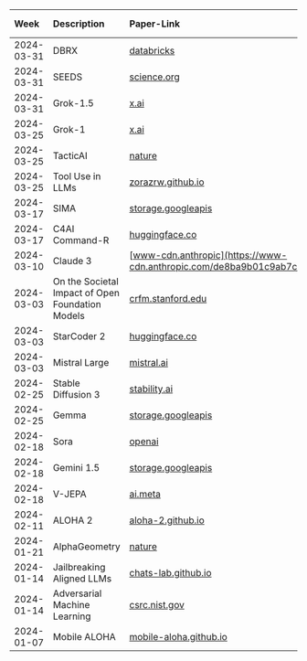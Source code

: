 | Week       | Description                                      | Paper-Link                                                                                                                                                                                                          | Tweet-Link                                                              | Other-Links   |
|:-----------|:-------------------------------------------------|:--------------------------------------------------------------------------------------------------------------------------------------------------------------------------------------------------------------------|:------------------------------------------------------------------------|:--------------|
| 2024-03-31 | DBRX                                             | [databricks](https://www.databricks.com/blog/introducing-dbrx-new-state-art-open-llm)                                                                                                                               | [Twitter](https://x.com/omarsar0/status/1773018193885303266?s=20)       |               |
| 2024-03-31 | SEEDS                                            | [science.org](https://www.science.org/doi/10.1126/sciadv.adk4489)                                                                                                                                                   | [Twitter](https://x.com/GoogleAI/status/1773774362413355099?s=20)       |               |
| 2024-03-31 | Grok-1.5                                         | [x.ai](https://x.ai/blog/grok-1.5)                                                                                                                                                                                  | [Twitter](https://x.com/xai/status/1773510159740063860?s=20)            |               |
| 2024-03-25 | Grok-1                                           | [x.ai](https://x.ai/blog/grok-os)                                                                                                                                                                                   | [Twitter](https://x.com/ibab_ml/status/1769447989192675748?s=20)        |               |
| 2024-03-25 | TacticAI                                         | [nature](https://www.nature.com/articles/s41467-024-45965-x)                                                                                                                                                        | [Twitter](https://x.com/GoogleDeepMind/status/1770121564085707082?s=20) |               |
| 2024-03-25 | Tool Use in LLMs                                 | [zorazrw.github.io](https://zorazrw.github.io/files/WhatAreToolsAnyway.pdf)                                                                                                                                         | [Twitter](https://x.com/omarsar0/status/1770497515898433896?s=20)       |               |
| 2024-03-17 | SIMA                                             | [storage.googleapis](https://storage.googleapis.com/deepmind-media/DeepMind.com/Blog/sima-generalist-ai-agent-for-3d-virtual-environments/Scaling%20Instructable%20Agents%20Across%20Many%20Simulated%20Worlds.pdf) | [Twitter](https://x.com/GoogleDeepMind/status/1767918515585994818?s=20) |               |
| 2024-03-17 | C4AI Command-R                                   | [huggingface.co](https://huggingface.co/CohereForAI/c4ai-command-r-v01)                                                                                                                                             | [Twitter](https://x.com/CohereForAI/status/1767275927505977455?s=20)    |               |
| 2024-03-10 | Claude 3                                         | [www-cdn.anthropic](https://www-cdn.anthropic.com/de8ba9b01c9ab7cbabf5c33b80b7bbc618857627/Model_Card_Claude_3.pdf)                                                                                                 | [Twitter](https://x.com/AnthropicAI/status/1764653830468428150?s=20)    |               |
| 2024-03-03 | On the Societal Impact of Open Foundation Models | [crfm.stanford.edu](https://crfm.stanford.edu/open-fms/)                                                                                                                                                            | [Twitter](https://x.com/sayashk/status/1762508812370551207?s=20)        |               |
| 2024-03-03 | StarCoder 2                                      | [huggingface.co](https://huggingface.co/blog/starcoder2)                                                                                                                                                            | [Twitter](https://x.com/_philschmid/status/1762843489220296881?s=20)    |               |
| 2024-03-03 | Mistral Large                                    | [mistral.ai](https://mistral.ai/news/mistral-large/)                                                                                                                                                                | [Twitter](https://x.com/omarsar0/status/1762140818654064721?s=20)       |               |
| 2024-02-25 | Stable Diffusion 3                               | [stability.ai](https://stability.ai/news/stable-diffusion-3)                                                                                                                                                        | [Twitter](https://x.com/StabilityAI/status/1760656767237656820?s=20)    |               |
| 2024-02-25 | Gemma                                            | [storage.googleapis](https://storage.googleapis.com/deepmind-media/gemma/gemma-report.pdf)                                                                                                                          | [Twitter](https://x.com/omarsar0/status/1760310942552686604?s=20)       |               |
| 2024-02-18 | Sora                                             | [openai](https://openai.com/research/video-generation-models-as-world-simulators)                                                                                                                                   | [Twitter](https://x.com/OpenAI/status/1758192957386342435?s=20)         |               |
| 2024-02-18 | Gemini 1.5                                       | [storage.googleapis](https://storage.googleapis.com/deepmind-media/gemini/gemini_v1_5_report.pdf)                                                                                                                   | [Twitter](https://x.com/omarsar0/status/1758151923612483839?s=20)       |               |
| 2024-02-18 | V-JEPA                                           | [ai.meta](https://ai.meta.com/research/publications/revisiting-feature-prediction-for-learning-visual-representations-from-video/)                                                                                  | [Twitter](https://x.com/AIatMeta/status/1758176023588577326?s=20)       |               |
| 2024-02-11 | ALOHA 2                                          | [aloha-2.github.io](https://aloha-2.github.io/assets/aloha2.pdf)                                                                                                                                                    | [Twitter](https://x.com/tonyzzhao/status/1755380475118719407?s=20)      |               |
| 2024-01-21 | AlphaGeometry                                    | [nature](https://www.nature.com/articles/s41586-023-06747-5)                                                                                                                                                        | [Twitter](https://x.com/GoogleDeepMind/status/1747651817461125352?s=20) |               |
| 2024-01-14 | Jailbreaking Aligned LLMs                        | [chats-lab.github.io](https://chats-lab.github.io/persuasive_jailbreaker/)                                                                                                                                          | [Twitter](https://x.com/EasonZeng623/status/1744719354368029008?s=20)   |               |
| 2024-01-14 | Adversarial Machine Learning                     | [csrc.nist.gov](https://csrc.nist.gov/pubs/ai/100/2/e2023/final)                                                                                                                                                    | [Twitter](https://x.com/omarsar0/status/1745819927695540671?s=20)       |               |
| 2024-01-07 | Mobile ALOHA                                     | [mobile-aloha.github.io](https://mobile-aloha.github.io/)                                                                                                                                                           | [Twitter](https://x.com/zipengfu/status/1742973258528612724?s=20)       |               |
